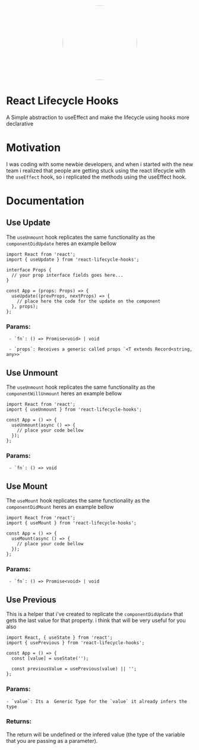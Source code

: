 <center><img style="border-radius: 50%" src="https://raw.githubusercontent.com/alDuncanson/react-hooks-snippets/master/icon.png" width="200px" height="200px" /></center>

# React Lifecycle Hooks

A Simple abstraction to useEffect and make the lifecycle using hooks more declarative

# Motivation

I was coding with some newbie developers, and when i started with the new team i realized that people are getting stuck using the react lifecycle with the `useEffect` hook, so i replicated the methods using the useEffect hook.

# Documentation

## Use Update

The `useUnmount` hook replicates the same functionality as the `componentDidUpdate` heres an example bellow

```tsx
import React from 'react';
import { useUpdate } from 'react-lifecycle-hooks';

interface Props {
  // your prop interface fields goes here...
}

const App = (props: Props) => {
  useUpdate((prevProps, nextProps) => {
    // place here the code for the update on the component
  }, props);
};
```

### Params:

```tsx
 - `fn`: () => Promise<void> | void

 - `props`: Receives a generic called props `<T extends Record<string, any>>`
```

## Use Unmount

The `useUnmount` hook replicates the same functionality as the `componentWillUnmount` heres an example bellow

```tsx
import React from 'react';
import { useUnmount } from 'react-lifecycle-hooks';

const App = () => {
  useUnmount(async () => {
    // place your code bellow
  });
};
```

### Params:

```tsx
 - `fn`: () => void
```

## Use Mount

The `useMount` hook replicates the same functionality as the `componentDidMount` heres an example bellow

```tsx
import React from 'react';
import { useMount } from 'react-lifecycle-hooks';

const App = () => {
  useMount(async () => {
    // place your code bellow
  });
};
```

### Params:

```tsx
 - `fn`: () => Promise<void> | void
```

## Use Previous

This is a helper that i've created to replicate the `componentDidUpdate` that gets the last value for that property. i think that will be very useful for you also

```tsx
import React, { useState } from 'react';
import { usePrevious } from 'react-lifecycle-hooks';

const App = () => {
  const [value] = useState('');

  const previousValue = usePrevious(value) || '';
};
```

### Params:

```tsx
- `value`: Its a  Generic Type for the `value` it already infers the type
```

### Returns:

The return will be undefined or the infered value (the type of the variable that you are passing as a parameter).
